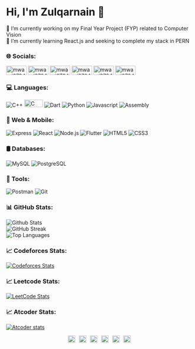 

# Hi, I'm Zulqarnain 👋

🔭 I’m currently working on my Final Year Project (FYP) related to Computer Vision<br>🌱 I’m currently learning React.js and seeking to complete my stack in PERN<br>


  
### 🌐 Socials:
<p><a href="https://www.linkedin.com/in/mwarsi2784" target="blank" ><img align="center" src="https://img.shields.io/badge/LinkedIn-0077B5?style=flat-square&logo=linkedin&logoColor=white" alt="mwarsi2784" height="25" width="55" /></a>
<a href="https://codeforces.com/profile/mwarsi2784" target="blank"><img align="center" src="https://img.shields.io/badge/Codeforces-000000?style=flat-square&logo=codeforces&logoColor=white" alt="mwarsi2784" height="25" width="55" /></a>
<a href="https://leetcode.com/mwarsi2784" target="blank"><img align="center" src="https://img.shields.io/badge/LeetCode-FFA116?style=flat-square&logo=leetCode&logoColor=white" alt="mwarsi2784" height="25" width="55" /></a>
<a href="https://atcoder.jp/users/mwarsi2784" target="blank"><img align="center" src="https://img.shields.io/badge/AtCoder-00A6D6?style=flat-square&logo=atcoder&logoColor=white" alt="mwarsi2784" height="25" width="55" /></a>
<a href="https://cses.fi/user/216850" target="blank"><img align="center" src="https://img.shields.io/badge/CSES-0099FF?style=flat-square&logo=github&logoColor=white" alt="mwarsi2784" height="25" width="55" /></a>
<a href="https://www.hackerrank.com/mwarsi2784" target="blank"><img align="center" src="https://img.shields.io/badge/HackerRank-2EC866?style=flat-square&logo=hackerrank&logoColor=white" alt="mwarsi2784" height="25" width="55" /></a>
</p>

### 💻 Languages:
<p>
  <img alt="C++" src="https://img.shields.io/badge/-C++-00599C?style=flat-square&logo=c%2B%2B&logoColor=white" />
  <img alt="C" src="https://img.shields.io/badge/-C-00599C?style=flat-square&logo=c&logoColor=white" height="20"width="50" />
  <img alt="Dart" src="https://img.shields.io/badge/-Dart-0175C2?style=flat-square&logo=dart&logoColor=white" />
  <img alt="Python" src="https://img.shields.io/badge/-Python-3776AB?style=flat-square&logo=python&logoColor=white" />
  <img alt="Javascript" src="https://img.shields.io/badge/-javascript-f7df1c?style=flat-square&logo=javascript&logoColor=black" />
  <img alt="Assembly" src="https://img.shields.io/badge/-Assembly-525252?style=flat-square&logo=assemblyscript&logoColor=white" />
</p>

### 📱 Web & Mobile:
<p>
  <img alt="Express" src="https://img.shields.io/badge/-Express-F7DF1E?style=flat-square&logo=express&logoColor=white" />
  <img alt="React" src="https://img.shields.io/badge/-React-45b8d8?style=flat-square&logo=react&logoColor=white" />
  <img alt="Node.js" src="https://img.shields.io/badge/-Node.js-43853d?style=flat-square&logo=node.js&logoColor=white" />
  <img alt="Flutter" src="https://img.shields.io/badge/-Flutter-02569B?style=flat-square&logo=flutter&logoColor=white" />
  <img alt="HTML5" src="https://img.shields.io/badge/-HTML5-E34F26?style=flat-square&logo=html5&logoColor=white" />
  <img alt="CSS3" src="https://img.shields.io/badge/-CSS3-1572B6?style=flat-square&logo=css3&logoColor=white" />
</p>

### 🛢 Databases:
<p>
  <img alt="MySQL" src="https://img.shields.io/badge/-MySQL-00758f?style=flat-square&logo=mysql&logoColor=white" />
  <img alt="PostgreSQL" src="https://img.shields.io/badge/-PostgreSQL-336791?style=flat-square&logo=postgresql&logoColor=white" />
</p>

### 🔧 Tools:
<p>
  <img alt="Postman" src="https://img.shields.io/badge/-Postman-FF6C37?style=flat-square&logo=postman&logoColor=white" />
  <img alt="Git" src="https://img.shields.io/badge/-Git-F05032?style=flat-square&logo=git&logoColor=white" />
</p>

### 📊 GitHub Stats:
![Github Stats](https://github-readme-stats.vercel.app/api?username=mwarsi2784&theme=gotham&hide_border=false&include_all_commits=true&count_private=true&cache_seconds=1800&card_width=495)<br/>
![GitHub Streak](https://github-readme-streak-stats.herokuapp.com/?user=mwarsi2784&theme=gotham&hide_border=false&card_width=495)<br/>
![Top Languages](https://github-readme-stats.vercel.app/api/top-langs/?username=mwarsi2784&theme=gotham&hide_border=false&include_all_commits=true&count_private=true&layout=compact&cache_seconds=1800&card_width=495&hide_progress=false&hide=cmake&langs_count=20&exclude_repo=Cricket-Score-Management-System,CSES_Introductory_Problems,Code_Forces_Practice,classwork_5,classwork_6,TodoApp,ResponsiveListApp,Backend)<br/>

### 📈 Codeforces Stats:
[![Codeforces Stats](https://codeforces-readme-stats.vercel.app/api/card?username=mwarsi2784&theme=dark&icon_color=84628f&force_username=true&text_color=FFFFFF)](https://codeforces.com/profile/mwarsi2784)

### 📈 Leetcode Stats:
[![LeetCode Stats](https://leetcard.jacoblin.cool/mwarsi2784?theme=dark&font=Montserrat&ext=contest&font=Sans-Serif&width=495)](https://leetcode.com/mwarsi2784)

### 📈 Atcoder Stats:
[![Atcoder stats](https://atcoder-readme-stats.vercel.app/stats/mwarsi2784?show_icons=true&width=495&theme=darcula)](https://atcoder.jp/users/mwarsi2784)


<div style="display: flex; flex-wrap: wrap; gap: 10px; justify-content: center;">
  <a href="https://www.linkedin.com/in/mwarsi2784" target="_blank">
    <img src="https://img.shields.io/badge/LinkedIn-0077B5?style=flat-square&logo=linkedin&logoColor=white" alt="LinkedIn" style="height: 20px; border: none; outline: none; text-decoration: none;" />
  </a>
  <a href="https://codeforces.com/profile/mwarsi2784" target="_blank">
    <img src="https://img.shields.io/badge/Codeforces-000000?style=flat-square&logo=codeforces&logoColor=white" alt="Codeforces" style="height: 20px; border: none; outline: none; text-decoration: none;" />
  </a>
  <a href="https://leetcode.com/mwarsi2784" target="_blank">
    <img src="https://img.shields.io/badge/LeetCode-FFA116?style=flat-square&logo=leetCode&logoColor=white" alt="LeetCode" style="height: 20px; border: none; outline: none; text-decoration: none;" />
  </a>
  <a href="https://atcoder.jp/users/mwarsi2784" target="_blank">
    <img src="https://img.shields.io/badge/AtCoder-00A6D6?style=flat-square&logo=atcoder&logoColor=white" alt="AtCoder" style="height: 20px; border: none; outline: none; text-decoration: none;" />
  </a>
  <a href="https://cses.fi/user/216850" target="_blank">
    <img src="https://img.shields.io/badge/CSES-0099FF?style=flat-square&logo=github&logoColor=white" alt="CSES" style="height: 20px; border: none; outline: none; text-decoration: none;" />
  </a>
  <a href="https://www.hackerrank.com/mwarsi2784" target="_blank">
    <img src="https://img.shields.io/badge/HackerRank-2EC866?style=flat-square&logo=hackerrank&logoColor=white" alt="HackerRank" style="height: 20px; border: none; outline: none; text-decoration: none;" />
  </a>
</div>



<!-- Proudly created with GPRM ( https://gprm.itsvg.in ) -->
